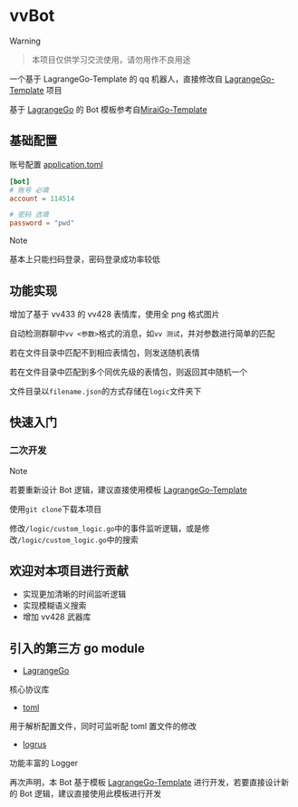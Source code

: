 # vvBot

> [!WARNING]

> 本项目仅供学习交流使用，请勿用作不良用途

一个基于 LagrangeGo-Template 的 qq 机器人，直接修改自 [LagrangeGo-Template](https://github.com/ExquisiteCore/LagrangeGo-Template) 项目

基于 [LagrangeGo](https://github.com/LagrangeDev/LagrangeGo) 的 Bot 模板参考自[MiraiGo-Template](https://github.com/Logiase/MiraiGo-Template)

## 基础配置

账号配置 [application.toml](./application.toml)

```toml
[bot]
# 账号 必填
account = 114514

# 密码 选填
password = "pwd"
```

> [!NOTE]
> 基本上只能扫码登录，密码登录成功率较低

## 功能实现

增加了基于 vv433 的 vv428 表情库，使用全 png 格式图片

自动检测群聊中`vv <参数>`格式的消息，如`vv 测试`，并对参数进行简单的匹配

若在文件目录中匹配不到相应表情包，则发送随机表情

若在文件目录中匹配到多个同优先级的表情包，则返回其中随机一个

文件目录以`filename.json`的方式存储在`logic`文件夹下

## 快速入门

### 二次开发

> [!NOTE]
> 若要重新设计 Bot 逻辑，建议直接使用模板 [LagrangeGo-Template](https://github.com/ExquisiteCore/LagrangeGo-Template)

使用`git clone`下载本项目

修改`/logic/custom_logic.go`中的事件监听逻辑，或是修改`/logic/custom_logic.go`中的搜索

## 欢迎对本项目进行贡献

- 实现更加清晰的时间监听逻辑
- 实现模糊语义搜索
- 增加 vv428 武器库

## 引入的第三方 go module

- [LagrangeGo](https://github.com/LagrangeDev/LagrangeGo)

核心协议库

- [toml](https://github.com/BurntSushi/toml)

用于解析配置文件，同时可监听配 toml 置文件的修改

- [logrus](https://github.com/sirupsen/logrus)

功能丰富的 Logger

再次声明，本 Bot 基于模板 [LagrangeGo-Template](https://github.com/ExquisiteCore/LagrangeGo-Template) 进行开发，若要直接设计新的 Bot 逻辑，建议直接使用此模板进行开发
